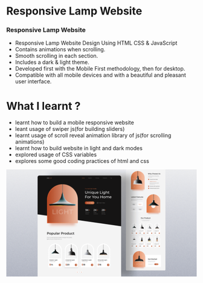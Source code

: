 # Responsive Lamp Website

### Responsive Lamp Website
- Responsive Lamp Website Design Using HTML CSS & JavaScript
- Contains animations when scrolling.
- Smooth scrolling in each section.
- Includes a dark & light theme.
- Developed first with the Mobile First methodology, then for desktop.
- Compatible with all mobile devices and with a beautiful and pleasant user interface.

# What I learnt ?
- learnt how to build a mobile responsive website
- leant usage of swiper js(for building sliders)
- learnt usage of scroll reveal animation library of js(for scrolling animations)
- learnt how to build website in light and dark modes
- explored usage of CSS variables
- explores some good coding practices of html and css

![preview img](/preview.png)
